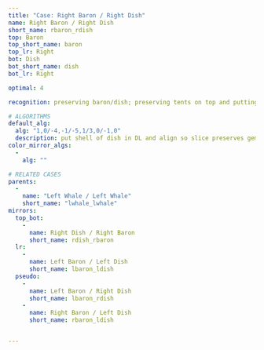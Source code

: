 ```yaml
---
title: "Case: Right Baron / Right Dish"
name: Right Baron / Right Dish
short_name: rbaron_rdish
top: Baron
top_short_name: baron
top_lr: Right
bot: Dish
bot_short_name: dish
bot_lr: Right

optimal: 4

recognition: preserving baron/dish; preserving tents on top and putting slice between shell and gem on bottom preserves squareshape

# ALGORITHMS
default_alg:
  alg: "1,0/-4,-1/-5,1/3,0/-1,0"
  description: put shell of dish in DL and align so slice preserves gem, swap isolated corner on top with gem
color_mirror_algs:
  -
    alg: ""

# RELATED CASES
parents:
  -
    name: "Left Whale / Left Whale"
    short_name: "lwhale_lwhale"
mirrors:
  top_bot:
    -
      name: Right Dish / Right Baron
      short_name: rdish_rbaron
  lr:
    -
      name: Left Baron / Left Dish
      short_name: lbaron_ldish
  pseudo:
    -
      name: Left Baron / Right Dish
      short_name: lbaron_rdish
    -
      name: Right Baron / Left Dish
      short_name: rbaron_ldish


---
```


